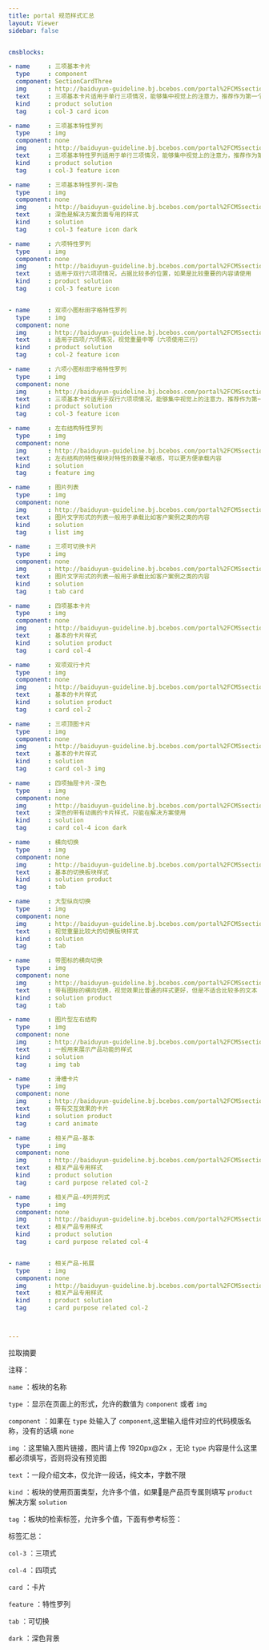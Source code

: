 ```yaml
---
title: portal 规范样式汇总
layout: Viewer
sidebar: false


cmsblocks:

- name     : 三项基本卡片
  type     : component
  component: SectionCardThree
  img      : http://baiduyun-guideline.bj.bcebos.com/portal%2FCMSsection%2Fcol-3-card
  text     : 三项基本卡片适用于单行三项情况，能够集中视觉上的注意力，推荐作为第一个板块承载“优势”之类的文本
  kind     : product solution
  tag      : col-3 card icon

- name     : 三项基本特性罗列
  type     : img
  component: none
  img      : http://baiduyun-guideline.bj.bcebos.com/portal%2FCMSsection%2Ffeature-col3.png
  text     : 三项基本特性罗列适用于单行三项情况，能够集中视觉上的注意力，推荐作为第一个板块承载“优势”之类的文本
  kind     : product solution
  tag      : col-3 feature icon

- name     : 三项基本特性罗列-深色
  type     : img
  component: none
  img      : http://baiduyun-guideline.bj.bcebos.com/portal%2FCMSsection%2Ffeature-col3-dark.png
  text     : 深色是解决方案页面专用的样式
  kind     : solution
  tag      : col-3 feature icon dark

- name     : 六项特性罗列
  type     : img
  component: none
  img      : http://baiduyun-guideline.bj.bcebos.com/portal%2FCMSsection%2Ffeature-col3-raw2.png
  text     : 适用于双行六项项情况，占据比较多的位置，如果是比较重要的内容请使用
  kind     : product solution
  tag      : col-3 feature icon


- name     : 双项小图标田字格特性罗列
  type     : img
  component: none
  img      : http://baiduyun-guideline.bj.bcebos.com/portal%2FCMSsection%2Ffeature-col2-raw2-small.png
  text     : 适用于四项/六项情况，视觉重量中等（六项使用三行）
  kind     : product solution
  tag      : col-2 feature icon

- name     : 六项小图标田字格特性罗列
  type     : img
  component: none
  img      : http://baiduyun-guideline.bj.bcebos.com/portal%2FCMSsection%2Ffeature-col3-raw2-small.png
  text     : 三项基本卡片适用于双行六项项情况，能够集中视觉上的注意力，推荐作为第一个板块承载“优势”之类的文本
  kind     : product solution
  tag      : col-3 feature icon

- name     : 左右结构特性罗列
  type     : img
  component: none
  img      : http://baiduyun-guideline.bj.bcebos.com/portal%2FCMSsection%2Fleft-right-feature.png
  text     : 左右结构的特性模块对特性的数量不敏感，可以更方便承载内容
  kind     : solution
  tag      : feature img  

- name     : 图片列表
  type     : img
  component: none
  img      : http://baiduyun-guideline.bj.bcebos.com/portal%2FCMSsection%2Fimg-list.png
  text     : 图片文字形式的列表一般用于承载比如客户案例之类的内容
  kind     : solution
  tag      : list img

- name     : 三项可切换卡片
  type     : img
  component: none
  img      : http://baiduyun-guideline.bj.bcebos.com/portal%2FCMSsection%2Ftab-card-3.png
  text     : 图片文字形式的列表一般用于承载比如客户案例之类的内容
  kind     : solution
  tag      : tab card

- name     : 四项基本卡片
  type     : img
  component: none
  img      : http://baiduyun-guideline.bj.bcebos.com/portal%2FCMSsection%2Fcard-col4.png
  text     : 基本的卡片样式
  kind     : solution product
  tag      : card col-4

- name     : 双项双行卡片
  type     : img
  component: none
  img      : http://baiduyun-guideline.bj.bcebos.com/portal%2FCMSsection%2Fcard-col2.png
  text     : 基本的卡片样式
  kind     : solution product
  tag      : card col-2

- name     : 三项顶图卡片
  type     : img
  component: none
  img      : http://baiduyun-guideline.bj.bcebos.com/portal%2FCMSsection%2Fimg-card-col3.png
  text     : 基本的卡片样式
  kind     : solution
  tag      : card col-3 img

- name     : 四项抽屉卡片-深色
  type     : img
  component: none
  img      : http://baiduyun-guideline.bj.bcebos.com/portal%2FCMSsection%2Fflex-card-4col-dark.png
  text     : 深色的带有动画的卡片样式，只能在解决方案使用
  kind     : solution
  tag      : card col-4 icon dark

- name     : 横向切换
  type     : img
  component: none
  img      : http://baiduyun-guideline.bj.bcebos.com/portal%2FCMSsection%2Ftab-v.png
  text     : 基本的切换板块样式
  kind     : solution product
  tag      : tab

- name     : 大型纵向切换
  type     : img
  component: none
  img      : http://baiduyun-guideline.bj.bcebos.com/portal%2FCMSsection%2Ftab-big-icon.png
  text     : 视觉重量比较大的切换板块样式
  kind     : solution
  tag      : tab

- name     : 带图标的横向切换
  type     : img
  component: none
  img      : http://baiduyun-guideline.bj.bcebos.com/portal%2FCMSsection%2Ftab-icon.png
  text     : 带有图标的横向切换，视觉效果比普通的样式更好，但是不适合比较多的文本
  kind     : solution product
  tag      : tab

- name     : 图片型左右结构
  type     : img
  component: none
  img      : http://baiduyun-guideline.bj.bcebos.com/portal%2FCMSsection%2Fleft-right-product.png
  text     : 一般用来展示产品功能的样式
  kind     : solution
  tag      : img tab

- name     : 滑槽卡片
  type     : img
  component: none
  img      : http://baiduyun-guideline.bj.bcebos.com/portal%2FCMSsection%2Fspecil-card-1.png
  text     : 带有交互效果的卡片
  kind     : solution product
  tag      : card animate

- name     : 相关产品-基本
  type     : img
  component: none
  img      : http://baiduyun-guideline.bj.bcebos.com/portal%2FCMSsection%2Frela-1.png
  text     : 相关产品专用样式
  kind     : product solution
  tag      : card purpose related col-2

- name     : 相关产品-4列并列式
  type     : img
  component: none
  img      : http://baiduyun-guideline.bj.bcebos.com/portal%2FCMSsection%2Frela-2.png
  text     : 相关产品专用样式
  kind     : product solution
  tag      : card purpose related col-4


- name     : 相关产品-拓展
  type     : img
  component: none
  img      : http://baiduyun-guideline.bj.bcebos.com/portal%2FCMSsection%2Frela-3.png
  text     : 相关产品专用样式
  kind     : product solution
  tag      : card purpose related col-2



---
```




拉取摘要
<!-- more -->

注释：

`name`      ：板块的名称

`type`      ：显示在页面上的形式，允许的数值为 `component` 或者 `img`

`component` ：如果在 `type` 处输入了 `component`,这里输入组件对应的代码模版名称，没有的话填 `none`

`img`       ：这里输入图片链接，图片请上传 1920px@2x ，无论 `type` 内容是什么这里都必须填写，否则将没有预览图

`text`      ：一段介绍文本，仅允许一段话，纯文本，字数不限

`kind`      ：板块的使用页面类型，允许多个值，如果是产品页专属则填写 `product` 解决方案 `solution`

`tag`       ：板块的检索标签，允许多个值，下面有参考标签：

标签汇总：

`col-3`     ：三项式

`col-4`     ：四项式

`card`      ：卡片

`feature`   ：特性罗列

`tab`       ：可切换

`dark`      ：深色背景